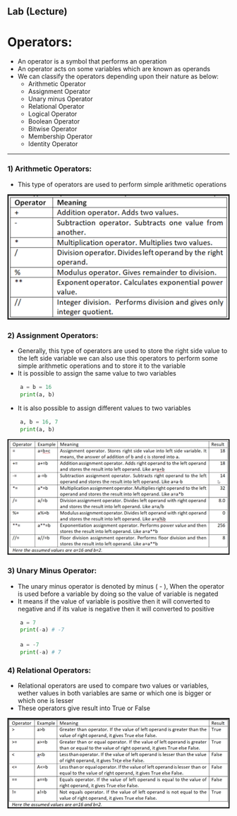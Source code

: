 ## Lab (Lecture)

# Operators:
- An operator is a symbol that performs an operation
- An operator acts on some variables which are known as operands
- We can classify the operators depending upon their nature as below:
    - Arithmetic Operator
    - Assignment Operator
    - Unary minus Operator
    - Relational Operator
    - Logical Operator
    - Boolean Operator
    - Bitwise Operator
    - Membership Operator
    - Identity Operator

---
### 1) Arithmetic Operators:
- This type of operators are used to perform simple arithmetic operations

![Arithmetic Operators](Arithmetic%20Operators.jpg.png)

<!-- Sr No. | Operator | Meaning | -->
<!-- |:-|:-|:-| -->
<!-- 1 | + | Addition operator. Adds two values -->
<!-- 2 | - | Subtraction operator. Subtracts one value from another -->
<!-- 3 | * | Multiplication operator. Multiplies two values  -->
<!-- 4 | / | Division operator. Divides left operand by the right operand -->
<!-- 5 | % | Modulus operator. Calculates -->

### 2) Assignment Operators:
- Generally, this type of operators are used to store the right side value to the left side variable we can also use this operators to perform some simple arithmetic operations and to store it to the variable
- It is possible to assign the same value to two variables
```python
    a = b = 16
    print(a, b)
```

- It is also possible to assign different values to two variables
```python
    a, b = 16, 7
    print(a, b)
```

![Assignment Operators](Assignment%20Operators.jpg)

### 3) Unary Minus Operator:
- The unary minus operator is denoted by minus ( - ), When the operator is used before a variable by doing so the value of variable is negated
- It means if the value of variable is positive then it will converted to negative and if its value is negative then it will converted to positive
```python
    a = 7
    print(-a) # -7

    a = -7
    print(-a) # 7
```

### 4) Relational Operators:
- Relational operators are used to compare two values or variables, wether values in both variables are same or which one is bigger or which one is lesser
- These operators give result into True or False

![Relational Operators](Relational%20Operators.jpg)